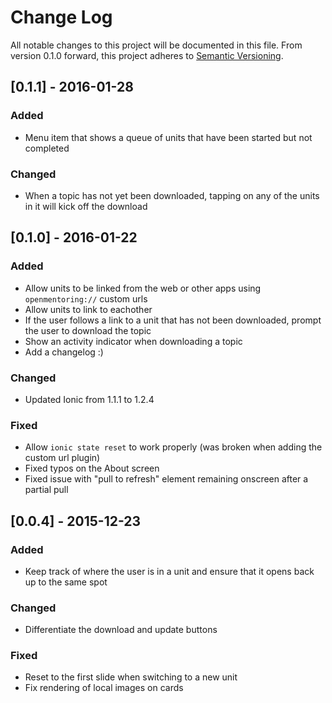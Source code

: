 # Change Log
All notable changes to this project will be documented in this file.
From version 0.1.0 forward, this project adheres to [Semantic Versioning](http://semver.org/).

## [0.1.1] - 2016-01-28
### Added
- Menu item that shows a queue of units that have been started but not completed

### Changed
- When a topic has not yet been downloaded, tapping on any of the units in it will kick off the download

## [0.1.0] - 2016-01-22
### Added
- Allow units to be linked from the web or other apps using ```openmentoring://``` custom urls
- Allow units to link to eachother
- If the user follows a link to a unit that has not been downloaded, prompt the user to download the topic
- Show an activity indicator when downloading a topic
- Add a changelog :)

### Changed
- Updated Ionic from 1.1.1 to 1.2.4

### Fixed
- Allow ```ionic state reset``` to work properly (was broken when adding the custom url plugin)
- Fixed typos on the About screen
- Fixed issue with "pull to refresh" element remaining onscreen after a partial pull

## [0.0.4] - 2015-12-23
### Added
- Keep track of where the user is in a unit and ensure that it opens back up to the same spot

### Changed
- Differentiate the download and update buttons

### Fixed
- Reset to the first slide when switching to a new unit
- Fix rendering of local images on cards

